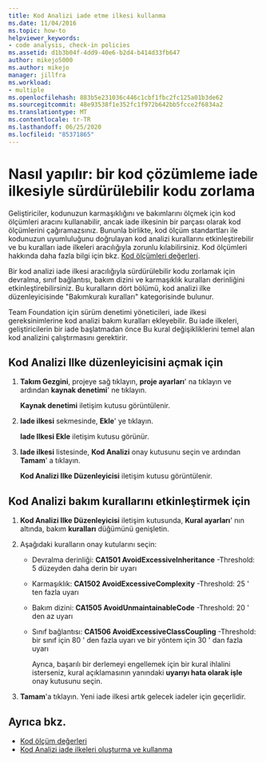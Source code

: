 ```yaml
---
title: Kod Analizi iade etme ilkesi kullanma
ms.date: 11/04/2016
ms.topic: how-to
helpviewer_keywords:
- code analysis, check-in policies
ms.assetid: d1b3b04f-4dd9-40e6-b2d4-b414d33fb647
author: mikejo5000
ms.author: mikejo
manager: jillfra
ms.workload:
- multiple
ms.openlocfilehash: 883b5e231036c446c1cbf1fbc2fc125a01b3de62
ms.sourcegitcommit: 48e93538f1e352fc1f972b642bb5fcce2f6834a2
ms.translationtype: MT
ms.contentlocale: tr-TR
ms.lasthandoff: 06/25/2020
ms.locfileid: "85371865"
---
```

# <a name="how-to-enforce-maintainable-code-with-a-code-analysis-check-in-policy"></a>Nasıl yapılır: bir kod çözümleme iade ilkesiyle sürdürülebilir kodu zorlama

Geliştiriciler, kodunuzun karmaşıklığını ve bakımlarını ölçmek için kod ölçümleri aracını kullanabilir, ancak iade ilkesinin bir parçası olarak kod ölçümlerini çağıramazsınız. Bununla birlikte, kod ölçüm standartları ile kodunuzun uyumluluğunu doğrulayan kod analizi kurallarını etkinleştirebilir ve bu kuralları iade ilkeleri aracılığıyla zorunlu kılabilirsiniz. Kod ölçümleri hakkında daha fazla bilgi için bkz. [Kod ölçümleri değerleri](../code-quality/code-metrics-values.md).

Bir kod analizi iade ilkesi aracılığıyla sürdürülebilir kodu zorlamak için devralma, sınıf bağlantısı, bakım dizini ve karmaşıklık kuralları derinliğini etkinleştirebilirsiniz. Bu kuralların dört bölümü, kod analizi ilke düzenleyicisinde "Bakımkuralı kuralları" kategorisinde bulunur.

Team Foundation için sürüm denetimi yöneticileri, iade ilkesi gereksinimlerine kod analizi bakım kuralları ekleyebilir. Bu iade ilkeleri, geliştiricilerin bir iade başlatmadan önce Bu kural değişikliklerini temel alan kod analizini çalıştırmasını gerektirir.

## <a name="to-open-the-code-analysis-policy-editor"></a>Kod Analizi Ilke düzenleyicisini açmak için

1. **Takım Gezgini**, projeye sağ tıklayın, **proje ayarları**' na tıklayın ve ardından **kaynak denetimi**' ne tıklayın.

     **Kaynak denetimi** iletişim kutusu görüntülenir.

2. **Iade ilkesi** sekmesinde, **Ekle**' ye tıklayın.

     **Iade Ilkesi Ekle** iletişim kutusu görünür.

3. **Iade ilkesi** listesinde, **Kod Analizi** onay kutusunu seçin ve ardından **Tamam**' a tıklayın.

     **Kod Analizi Ilke Düzenleyicisi** iletişim kutusu görüntülenir.

## <a name="to-enable-code-analysis-maintainability-rules"></a>Kod Analizi bakım kurallarını etkinleştirmek için

1. **Kod Analizi Ilke Düzenleyicisi** iletişim kutusunda, **Kural ayarları**' nın altında, bakım **kuralları** düğümünü genişletin.

2. Aşağıdaki kuralların onay kutularını seçin:

   - Devralma derinliği: **CA1501 AvoidExcessiveInheritance** -Threshold: 5 düzeyden daha derin bir uyarı

   - Karmaşıklık: **CA1502 AvoidExcessiveComplexity** -Threshold: 25 ' ten fazla uyarı

   - Bakım dizini: **CA1505 AvoidUnmaintainableCode** -Threshold: 20 ' den az uyarı

   - Sınıf bağlantısı: **CA1506 AvoidExcessiveClassCoupling** -Threshold: bir sınıf için 80 ' den fazla uyarı ve bir yöntem için 30 ' dan fazla uyarı

     Ayrıca, başarılı bir derlemeyi engellemek için bir kural ihlalini isterseniz, kural açıklamasının yanındaki **uyarıyı hata olarak işle** onay kutusunu seçin.

3. **Tamam**'a tıklayın. Yeni iade ilkesi artık gelecek iadeler için geçerlidir.

## <a name="see-also"></a>Ayrıca bkz.

- [Kod ölçüm değerleri](../code-quality/code-metrics-values.md)
- [Kod Analizi iade ilkeleri oluşturma ve kullanma](../code-quality/how-to-create-or-update-standard-code-analysis-check-in-policies.md)
